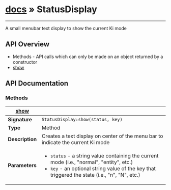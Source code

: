# [docs](index.md) » StatusDisplay
---

A small menubar text display to show the current Ki mode


## API Overview
* Methods - API calls which can only be made on an object returned by a constructor
 * [show](#show)

## API Documentation

### Methods

| [show](#show)         |                                                                                     |
| --------------------------------------------|-------------------------------------------------------------------------------------|
| **Signature**                               | `StatusDisplay:show(status, key)`                                                                    |
| **Type**                                    | Method                                                                     |
| **Description**                             | Creates a text display on center of the menu bar to indicate the current Ki mode                                                                     |
| **Parameters**                              | <ul><li>`status` - a string value containing the current mode (i.e., "normal", "entity", etc.)</li><li>`key` - an optional string value of the key that triggered the state (i.e., "n", "N", etc.)</li></ul> |

